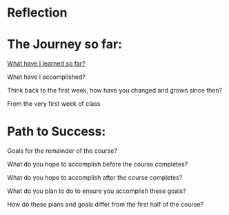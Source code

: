 # Reflection

<h1>The Journey so far:</h1>

<u>What have I learned so far?</u>

What have I accomplished?

Think back to the first week, how have you changed and grown since then?

From the very first week of class

<h1>Path to Success:</h1>

Goals for the remainder of the course?

What do you hope to accomplish before the course completes?

What do you hope to accomplish after the course completes?

What do you plan to do to ensure you accomplish these goals?

How do these plans and goals differ from the first half of the course?

